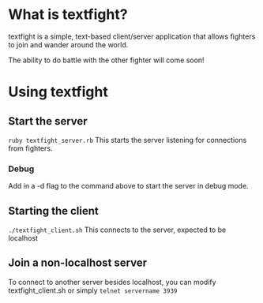 # What is textfight?
textfight is a simple, text-based client/server application that allows fighters to join and wander around the world.

The ability to do battle with the other fighter will come soon!

# Using textfight

## Start the server
`ruby textfight_server.rb`
This starts the server listening for connections from fighters.

### Debug
Add in a -d flag to the command above to start the server in debug mode.

## Starting the client
`./textfight_client.sh`
This connects to the server, expected to be localhost

## Join a non-localhost server
To connect to another server besides localhost, you can modify textfight_client.sh or simply `telnet servername 3939`
